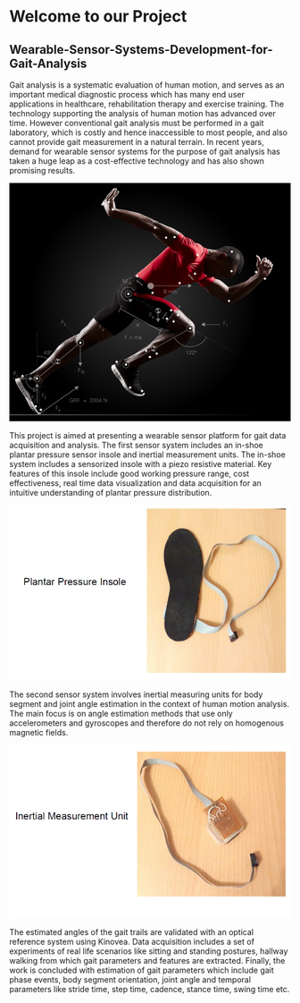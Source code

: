 # Welcome to our Project

## Wearable-Sensor-Systems-Development-for-Gait-Analysis
Gait analysis is a systematic evaluation of human motion, and serves as an important medical diagnostic process which has many end user applications in healthcare, rehabilitation therapy and exercise training. The technology supporting the analysis of human motion has advanced over time. However conventional gait analysis must be performed in a gait laboratory, which is costly and hence inaccessible to most people, and also cannot provide gait measurement in a natural terrain. In recent years, demand for wearable sensor systems for the purpose of gait analysis has taken a huge leap as a cost-effective technology and has also shown promising results.

![Sensor-Development-for-Gait-Analysis-](./Gait.png)

This project is aimed at presenting a wearable sensor platform for gait data acquisition and analysis. The first sensor system includes an in-shoe plantar pressure sensor insole and inertial measurement units. The in-shoe system includes a sensorized insole with a piezo resistive material. Key features of this insole include good working pressure range, cost effectiveness, real time data visualization and data acquisition for an intuitive understanding of plantar pressure distribution. 

![Sensor-Development-for-Gait-Analysis-](./InSole.png)

The second sensor system involves inertial measuring units for body segment and joint angle estimation in the context of human motion analysis. The main focus is on angle estimation methods that use only accelerometers and gyroscopes and therefore do not rely on homogenous magnetic fields. 

![Sensor-Development-for-Gait-Analysis-](./IMU.png)

The estimated angles of the gait trails are validated with an optical reference system using Kinovea. Data acquisition includes a set of experiments of real life scenarios like sitting and standing postures, hallway walking from which gait parameters and features are extracted. Finally, the work is concluded with estimation of gait parameters which include gait phase events, body segment orientation, joint angle and temporal parameters like stride time, step time, cadence, stance time, swing time etc.
